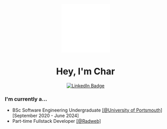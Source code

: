 <!--- Header -->
<div id="header" align="center">
  <div id="logo">
    <a href="https://www.blkt.co.uk"><img src="https://github.com/bl-kt/bl-kt/blob/main/image.png"/></a>
   </div>
   <div id="title">
     <h1>Hey, I'm Char</h1>
     <div id="badges">
       <a href="https://www.linkedin.com/in/bl-kt/">
         <img src="https://img.shields.io/badge/LinkedIn-blue?style=for-the-badge&logo=linkedin&logoColor=white"   alt="LinkedIn Badge"/>
       </a>
      </div>
  </div>
</div>

<!--- About me section -->
<div align="left">
  <h3> I'm currently a... </h3>
  <ul>
    <li>
      BSc Software Engineering Undergraduate <a href="https://www.port.ac.uk/">[@University of Portsmouth]</a> [September 2020 - June 2024]
    </li>
    <li>
      Part-time Fullstack Developer <a href="https://www.github.com/Radweb">[@Radweb]</a> 
    </li>
  </ul>
</div>
